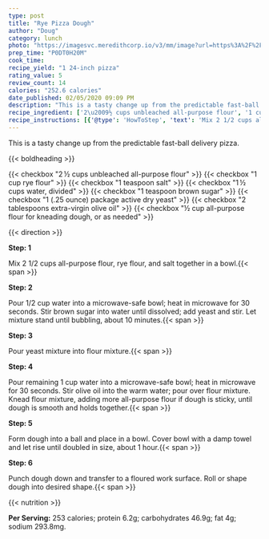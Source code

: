 ```yaml
---
type: post
title: "Rye Pizza Dough"
author: "Doug"
category: lunch
photo: "https://imagesvc.meredithcorp.io/v3/mm/image?url=https%3A%2F%2Fimages.media-allrecipes.com%2Fuserphotos%2F1702716.jpg"
prep_time: "P0DT0H20M"
cook_time: 
recipe_yield: "1 24-inch pizza"
rating_value: 5
review_count: 14
calories: "252.6 calories"
date_published: 02/05/2020 09:09 PM
description: "This is a tasty change up from the predictable fast-ball delivery pizza."
recipe_ingredient: ['2\u2009½ cups unbleached all-purpose flour', '1 cup rye flour', '1 teaspoon salt', '1\u2009½ cups water, divided', '1 teaspoon brown sugar', '1 (.25 ounce) package active dry yeast', '2 tablespoons extra-virgin olive oil', '½ cup all-purpose flour for kneading dough, or as needed']
recipe_instructions: [{'@type': 'HowToStep', 'text': 'Mix 2 1/2 cups all-purpose flour, rye flour, and salt together in a bowl.\n'}, {'@type': 'HowToStep', 'text': 'Pour 1/2 cup water into a microwave-safe bowl; heat in microwave for 30 seconds. Stir brown sugar into water until dissolved; add yeast and stir. Let mixture stand until bubbling, about 10 minutes.\n'}, {'@type': 'HowToStep', 'text': 'Pour yeast mixture into flour mixture.\n'}, {'@type': 'HowToStep', 'text': 'Pour remaining 1 cup water into a microwave-safe bowl; heat in microwave for 30 seconds. Stir olive oil into the warm water; pour over flour mixture. Knead flour mixture, adding more all-purpose flour if dough is sticky, until dough is smooth and holds together.\n'}, {'@type': 'HowToStep', 'text': 'Form dough into a ball and place in a bowl. Cover bowl with a damp towel and let rise until doubled in size, about 1 hour.\n'}, {'@type': 'HowToStep', 'text': 'Punch dough down and transfer to a floured work surface. Roll or shape dough into desired shape.\n'}]
---
```


This is a tasty change up from the predictable fast-ball delivery pizza. 

{{< boldheading >}}

{{< checkbox "2 ½ cups unbleached all-purpose flour" >}}
{{< checkbox "1 cup rye flour" >}}
{{< checkbox "1 teaspoon salt" >}}
{{< checkbox "1 ½ cups water, divided" >}}
{{< checkbox "1 teaspoon brown sugar" >}}
{{< checkbox "1 (.25 ounce) package active dry yeast" >}}
{{< checkbox "2 tablespoons extra-virgin olive oil" >}}
{{< checkbox "½ cup all-purpose flour for kneading dough, or as needed" >}}


{{< direction >}}

**Step: 1**

Mix 2 1/2 cups all-purpose flour, rye flour, and salt together in a bowl.{{< span >}}

**Step: 2**

Pour 1/2 cup water into a microwave-safe bowl; heat in microwave for 30 seconds. Stir brown sugar into water until dissolved; add yeast and stir. Let mixture stand until bubbling, about 10 minutes.{{< span >}}

**Step: 3**

Pour yeast mixture into flour mixture.{{< span >}}

**Step: 4**

Pour remaining 1 cup water into a microwave-safe bowl; heat in microwave for 30 seconds. Stir olive oil into the warm water; pour over flour mixture. Knead flour mixture, adding more all-purpose flour if dough is sticky, until dough is smooth and holds together.{{< span >}}

**Step: 5**

Form dough into a ball and place in a bowl. Cover bowl with a damp towel and let rise until doubled in size, about 1 hour.{{< span >}}

**Step: 6**

Punch dough down and transfer to a floured work surface. Roll or shape dough into desired shape.{{< span >}}

{{< nutrition >}}

**Per Serving:** 253 calories; protein 6.2g; carbohydrates 46.9g; fat 4g; sodium 293.8mg.